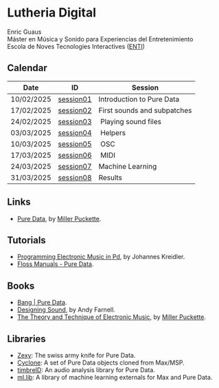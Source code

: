 # Lutheria Digital
Enric Guaus  
Máster en Música y Sonido para Experiencias del Entretenimiento  
Escola de Noves Tecnologies Interactives (<a href="https://enti.cat/" target="_blank">ENTI</a>)  

## Calendar

| Date | ID | Session |
|---|---|---|
| 10/02/2025 | [session01](session01) | Introduction to Pure Data|
| 17/02/2025 | [session02](session02) | First sounds and subpatches|
| 24/02/2025 | [session03](session03) | Playing sound files|
| 03/03/2025 | [session04](session04) | Helpers|
| 10/03/2025 | [session05](session05) | OSC|
| 17/03/2025 | [session06](session06) | MIDI|
| 24/03/2025 | [session07](session07) | Machine Learning|
| 31/03/2025 | [session08](session08) | Results|

## Links

* [Pure Data](https://puredata.info/), by [Miller Puckette](http://msp.ucsd.edu/).

## Tutorials 

* [Programming Electronic Music in Pd](http://www.pd-tutorial.com/english/index.html), by Johannes Kreidler.
* [Floss Manuals - Pure Data](http://archive.flossmanuals.net/pure-data/).

## Books

* [Bang | Pure Data](https://puredata.info/groups/pd-graz/label/book).
* [Designing Sound](https://mitpress.mit.edu/9780262014410/designing-sound/), by Andy Farnell.
* [The Theory and Technique of Electronic Music](http://msp.ucsd.edu/techniques.htm), by [Miller Puckette](http://msp.ucsd.edu/).

## Libraries

* [Zexy](https://git.iem.at/pd/zexy): The swiss army knife for Pure Data.
* [Cyclone](https://github.com/porres/pd-cyclone): A set of Pure Data objects cloned from Max/MSP.
* [timbreID](https://github.com/wbrent/timbreIDLib): An audio analysis library for Pure Data.
* [ml.lib](https://github.com/irllabs/ml-lib): A library of machine learning externals for Max and Pure Data.
